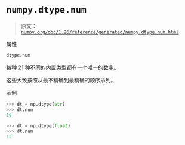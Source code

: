 # `numpy.dtype.num`

> 原文：[`numpy.org/doc/1.26/reference/generated/numpy.dtype.num.html`](https://numpy.org/doc/1.26/reference/generated/numpy.dtype.num.html)

属性

```py
dtype.num
```

每种 21 种不同的内置类型都有一个唯一的数字。

这些大致按照从最不精确到最精确的顺序排列。

示例

```py
>>> dt = np.dtype(str)
>>> dt.num
19 
```

```py
>>> dt = np.dtype(float)
>>> dt.num
12 
```

